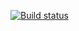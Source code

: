 [![Build status](https://ci.appveyor.com/api/projects/status/4kxbnyenluluolm1?svg=true)](https://ci.appveyor.com/project/KseniyaAltuhova/postman-echo)

